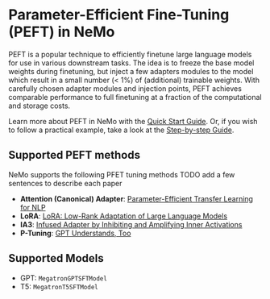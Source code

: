 # Parameter-Efficient Fine-Tuning (PEFT) in NeMo

PEFT is a popular technique to efficiently finetune large language models for use in various downstream tasks.
The idea is to freeze the base model weights during finetuning, but inject a few adapters modules to the model 
which result in a small number (< 1%) of (additional) trainable weights.
With carefully chosen adapter modules and injection points, PEFT achieves comparable performance to full finetuning 
at a fraction of the computational and storage costs.

Learn more about PEFT in NeMo with the 
[Quick Start Guide](quick_start.md).
Or, if you wish to follow a practical example, take a look at the
[Step-by-step Guide](lora_tutorial.md).

## Supported PEFT methods
NeMo supports the following PFET tuning methods
TODO add a few sentences to describe each paper

- **Attention (Canonical) Adapter**: [Parameter-Efficient Transfer Learning for NLP](http://arxiv.org/abs/1902.00751)
- **LoRA**: [LoRA: Low-Rank Adaptation of Large Language Models](http://arxiv.org/abs/2106.09685)
- **IA3**: [Infused Adapter by Inhibiting and Amplifying Inner Activations](http://arxiv.org/abs/2205.05638)
- **P-Tuning**: [GPT Understands, Too](https://arxiv.org/abs/2103.10385)


## Supported Models
- GPT: `MegatronGPTSFTModel`
- T5: `MegatronT5SFTModel`








